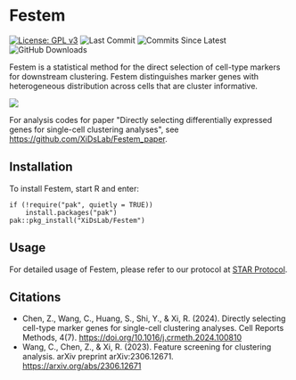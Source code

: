 # Festem

<!-- badges: start -->

[![License: GPL
v3](https://img.shields.io/badge/License-GPLv3-blue.svg)](https://www.gnu.org/licenses/gpl-3.0)
![Last
Commit](https://badgen.net/github/last-commit/Edward-Z-Chen/Festem/main)
![Commits Since
Latest](https://img.shields.io/github/commits-since/Edward-Z-Chen/Festem/latest/main)
![GitHub Downloads](https://img.shields.io/github/downloads/Edward-Z-Chen/Festem/total)
<!-- badges: end -->

Festem is a statistical method for the direct selection of cell-type markers for downstream clustering. Festem distinguishes marker genes with heterogeneous distribution across cells that are cluster informative. 

<img src="https://github.com/Edward-Z-Chen/Festem/blob/main/img/graphical_abstract.png?raw=true">

For analysis codes for paper "Directly selecting differentially expressed genes for single-cell clustering analyses", see https://github.com/XiDsLab/Festem_paper.

## Installation

To install Festem, start R and enter:

    if (!require("pak", quietly = TRUE))
        install.packages("pak")
    pak::pkg_install("XiDsLab/Festem")

## Usage

For detailed usage of Festem, please refer to our protocol at [STAR Protocol](https://doi.org/10.1016/j.xpro.2024.103514).

## Citations

- Chen, Z., Wang, C., Huang, S., Shi, Y., & Xi, R. (2024). Directly selecting cell-type marker genes for single-cell clustering analyses. Cell Reports Methods, 4(7). <https://doi.org/10.1016/j.crmeth.2024.100810>
- Wang, C., Chen, Z., & Xi, R. (2023). Feature screening for clustering analysis. arXiv preprint arXiv:2306.12671. <https://arxiv.org/abs/2306.12671>
